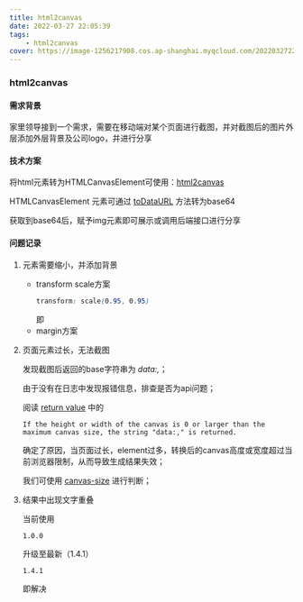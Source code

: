 ```yaml
---
title: html2canvas
date: 2022-03-27 22:05:39
tags:
    - html2canvas
cover: https://image-1256217908.cos.ap-shanghai.myqcloud.com/20220327220842.png
---
```



### html2canvas

#### 需求背景
家里领导接到一个需求，需要在移动端对某个页面进行截图，并对截图后的图片外层添加外层背景及公司logo，并进行分享

#### 技术方案
将html元素转为HTMLCanvasElement可使用：[html2canvas](https://github.com/niklasvh/html2canvas)

HTMLCanvasElement 元素可通过 [toDataURL](https://developer.mozilla.org/zh-CN/docs/Web/API/HTMLCanvasElement/toDataURL) 方法转为base64

获取到base64后，赋予img元素即可展示或调用后端接口进行分享

#### 问题记录

1. 元素需要缩小，并添加背景

   * transform scale方案
     ```css
     transform: scale(0.95, 0.95)
     ```
     即
   * margin方案
    
  
2. 页面元素过长，无法截图
   
    发现截图后返回的base字符串为 *data:,*；
   
    由于没有在日志中发现报错信息，排查是否为api问题；
   
    阅读 [return value](https://developer.mozilla.org/en-US/docs/Web/API/HTMLCanvasElement/toDataURL#return_value) 中的
    ```text
    If the height or width of the canvas is 0 or larger than the maximum canvas size, the string "data:," is returned.
    ```
    确定了原因，当页面过长，element过多，转换后的canvas高度或宽度超过当前浏览器限制，从而导致生成结果失效；

    我们可使用 [canvas-size](https://github.com/jhildenbiddle/canvas-size) 进行判断；

3. 结果中出现文字重叠

    当前使用
    ```text
    1.0.0
    ```
   
    升级至最新（1.4.1）
    ```text
    1.4.1
    ```
    即解决
    
